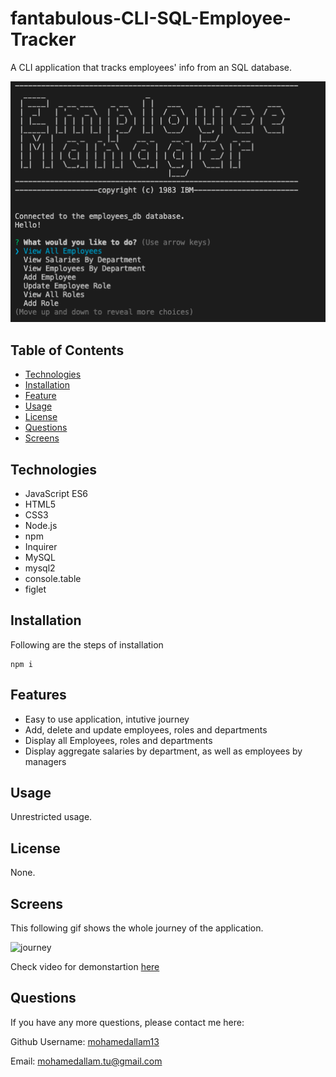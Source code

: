 # fantabulous-CLI-SQL-Employee-Tracker
A CLI application that tracks employees' info from an SQL database.


![Product screenshot](./screenshots/screenshot1.png)

## Table of Contents

* [Technologies](#technologies)
* [Installation](#installation)
* [Feature](#feature)
* [Usage](#usage)
* [License](#license)
* [Questions](#questions)
* [Screens](#screens)


## Technologies 

* JavaScript ES6
* HTML5
* CSS3
* Node.js
* npm
* Inquirer
* MySQL
* mysql2
* console.table
* figlet

## Installation 

Following are the steps of installation

```
npm i
```

## Features

* Easy to use application, intutive journey
* Add, delete and update employees, roles and departments
* Display all Employees, roles and departments
* Display aggregate salaries by department, as well as employees by managers

## Usage 

Unrestricted usage.


## License 

None.

## Screens

This following gif shows the whole journey of the application.

![journey](./screenshots/journey.gif)

Check video for demonstartion [here](https://youtu.be/UcLM__H5CHk)

## Questions 

If you have any more questions, please contact me here:

Github Username: [mohamedallam13](https://github.com/mohamedallam13)

Email: [mohamedallam.tu@gmail.com](mailto:mohamedallam.tu@gmail.com)


